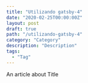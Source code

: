 ```yaml
---
title: "Utilizando gatsby-4"
date: "2020-02-25T00:00:00Z"
layout: post
draft: true
path: "/utilizando-gatsby-4"
category: "Category"
description: "Description"
tags:
  - "Tag"
---
```


An article about Title
